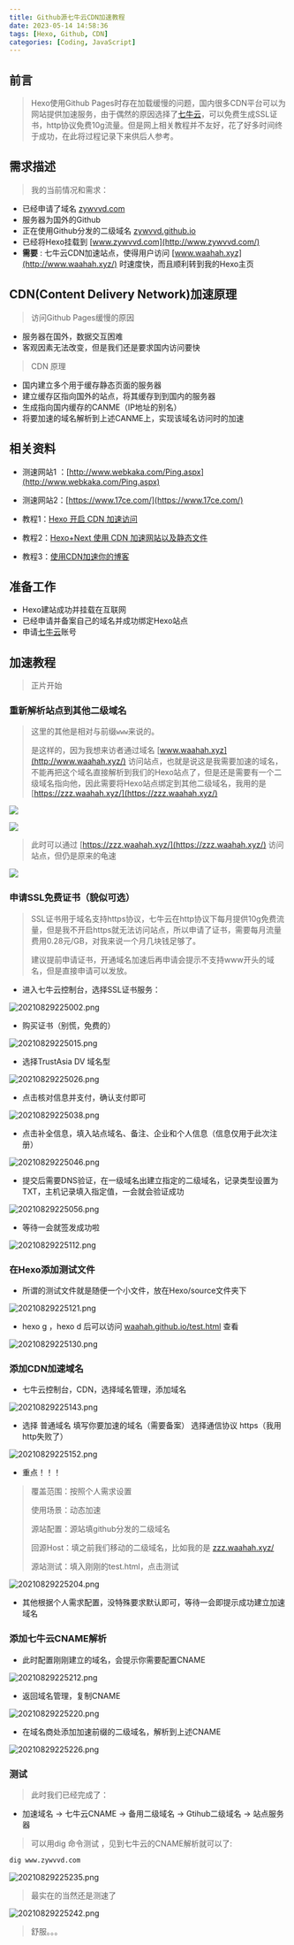 ```yaml
---
title: Github源七牛云CDN加速教程
date: 2023-05-14 14:58:36
tags: [Hexo, Github, CDN]
categories: [Coding, JavaScript]
---
```


前言
----

> Hexo使用Github Pages时存在加载缓慢的问题，国内很多CDN平台可以为网站提供加速服务，由于偶然的原因选择了[七牛云](https://portal.qiniu.com/)，可以免费生成SSL证书，http协议免费10g流量。但是网上相关教程并不友好，花了好多时间终于成功，在此将过程记录下来供后人参考。

需求描述
----

> 我的当前情况和需求：

*   已经申请了域名 [zywvvd.com](http://zywvvd.com/)
*   服务器为国外的Github
*   正在使用Github分发的二级域名 [zywvvd.github.io](http://zywvvd.github.io/)
*   已经将Hexo挂载到 [www.zywvvd.com](http://www.zywvvd.com/)
*   **需要** : 七牛云CDN加速站点，使得用户访问 [www.waahah.xyz](http://www.waahah.xyz/) 时速度快，而且顺利转到我的Hexo主页

CDN(Content Delivery Network)加速原理
---------------------------------

> 访问Github Pages缓慢的原因

*   服务器在国外，数据交互困难
*   客观因素无法改变，但是我们还是要求国内访问要快

> CDN 原理

*   国内建立多个用于缓存静态页面的服务器
*   建立缓存区指向国外的站点，将其缓存到到国内的服务器
*   生成指向国内缓存的CANME（IP地址的别名）
*   将要加速的域名解析到上述CANME上，实现该域名访问时的加速

相关资料
----

*   测速网站1 ：[http://www.webkaka.com/Ping.aspx](http://www.webkaka.com/Ping.aspx)
    
*   测速网站2：[https://www.17ce.com/](https://www.17ce.com/)
    
*   教程1：[Hexo 开启 CDN 加速访问](https://www.zywvvd.com/%5Bhttps://geek-space.cn/post/hexo-qiniu.html#%E4%B8%8B%E9%9D%A2%E5%B0%B1%E6%98%AF%E6%95%99%E7%A8%8B%E4%BA%86%EF%BC%88%E8%BF%99%E9%87%8C%E5%81%87%E8%AE%BE%E6%82%A8%E5%B7%B2%E7%BB%8F%E6%8E%8C%E6%8F%A1%E4%BA%86%E5%BB%BA%E7%AB%99%E7%9A%84%E6%8A%80%E6%9C%AF%EF%BC%89%5D(https://geek-space.cn/post/hexo-qiniu.html#%E4%B8%8B%E9%9D%A2%E5%B0%B1%E6%98%AF%E6%95%99%E7%A8%8B%E4%BA%86%EF%BC%88%E8%BF%99%E9%87%8C%E5%81%87%E8%AE%BE%E6%82%A8%E5%B7%B2%E7%BB%8F%E6%8E%8C%E6%8F%A1%E4%BA%86%E5%BB%BA%E7%AB%99%E7%9A%84%E6%8A%80%E6%9C%AF%EF%BC%89))
    
*   教程2：[Hexo+Next 使用 CDN 加速网站以及静态文件](https://www.zhyong.cn/posts/ddf2/)
    
*   教程3：[使用CDN加速你的博客](https://blog.csdn.net/zydarChen/article/details/89584937)
    

准备工作
----

*   Hexo建站成功并挂载在互联网
*   已经申请并备案自己的域名并成功绑定Hexo站点
*   申请[七牛云](https://portal.qiniu.com/)账号

加速教程
----

> 正片开始

### 重新解析站点到其他二级域名

> 这里的其他是相对与前缀`www`来说的。
> 
> 是这样的，因为我想来访者通过域名 [www.waahah.xyz](http://www.waahah.xyz/) 访问站点，也就是说这是我需要加速的域名，不能再把这个域名直接解析到我们的Hexo站点了，但是还是需要有一个二级域名指向他，因此需要将Hexo站点绑定到其他二级域名，我用的是 [https://zzz.waahah.xyz/](https://zzz.waahah.xyz/)

![](https://s2.loli.net/2023/07/12/WwHjEhdTDs2ZrSI.png)

![](https://s2.loli.net/2023/07/12/pTtNF6uJkvzoLMV.png)

> 此时可以通过 [https://zzz.waahah.xyz/](https://zzz.waahah.xyz/) 访问站点，但仍是原来的龟速

![](https://s2.loli.net/2023/07/12/CtvZEn3r6VwL7AQ.png)

### 申请SSL免费证书（貌似可选）

> SSL证书用于域名支持https协议，七牛云在http协议下每月提供10g免费流量，但是我不开启https就无法访问站点，所以申请了证书，需要每月流量费用0.28元/GB，对我来说一个月几块钱足够了。
> 
> 建议提前申请证书，开通域名加速后再申请会提示不支持www开头的域名，但是直接申请可以发放。

*   进入七牛云控制台，选择SSL证书服务：

![20210829225002.png](https://s2.loli.net/2023/07/12/8VWglbYvDsTuG3O.png)

*   购买证书（别慌，免费的）

![20210829225015.png](https://s2.loli.net/2023/07/12/fZhN19lvs5M7aCz.png)

*   选择TrustAsia DV 域名型

![20210829225026.png](https://s2.loli.net/2023/07/12/jWiU1XDegS7wAnP.png)

*   点击核对信息并支付，确认支付即可

![20210829225038.png](https://s2.loli.net/2023/07/12/qNgYZLEo8MXxetc.png)

*   点击补全信息，填入站点域名、备注、企业和个人信息（信息仅用于此次注册）

![20210829225046.png](https://s2.loli.net/2023/07/12/R6bmxUXfYC1TVH5.png)

*   提交后需要DNS验证，在一级域名出建立指定的二级域名，记录类型设置为TXT，主机记录填入指定值，一会就会验证成功

![20210829225056.png](https://s2.loli.net/2023/07/12/9I4y5mh6wC1qSgV.png)

*   等待一会就签发成功啦

![20210829225112.png](https://s2.loli.net/2023/07/12/NxhL3R1ldGsEYmX.png)

### 在Hexo添加测试文件

*   所谓的测试文件就是随便一个小文件，放在Hexo/source文件夹下

![20210829225121.png](https://s2.loli.net/2023/07/12/AObtLMvswNfYxGc.png)

*   hexo g ，hexo d 后可以访问 [waahah.github.io/test.html](http://waahah.github.io/test.html) 查看

![20210829225130.png](https://s2.loli.net/2023/07/12/SCqo8hy2NFgP3Y9.png)

### 添加CDN加速域名

*   七牛云控制台，CDN，选择域名管理，添加域名

![20210829225143.png](https://s2.loli.net/2023/07/12/WK7OfqeQcZszpUh.png)

*   选择 普通域名 填写你要加速的域名（需要备案） 选择通信协议 https（我用http失败了）

![20210829225152.png](https://s2.loli.net/2023/07/12/ykBgcausrxET3D7.png)

*   重点！！！

> 覆盖范围：按照个人需求设置
> 
> 使用场景：动态加速
> 
> 源站配置：源站填github分发的二级域名
> 
> 回源Host：填之前我们移动的二级域名，比如我的是 [zzz.waahah.xyz/](http://zzz.waahah.xyz/)
> 
> 源站测试：填入刚刚的test.html，点击测试

![20210829225204.png](https://s2.loli.net/2023/07/12/xLYNO7rZ8n2pVUc.png)

*   其他根据个人需求配置，没特殊要求默认即可，等待一会即提示成功建立加速域名

### 添加七牛云CNAME解析

*   此时配置刚刚建立的域名，会提示你需要配置CNAME

![20210829225212.png](https://s2.loli.net/2023/07/12/Ufcet7hYlOkPIp5.png)

*   返回域名管理，复制CNAME

![20210829225220.png](https://s2.loli.net/2023/07/12/nclE9PKIRXHsbdx.png)

*   在域名商处添加加速前缀的二级域名，解析到上述CNAME

![20210829225226.png](https://s2.loli.net/2023/07/12/JFDsi3lGvtBwrzy.png)

### 测试

> 此时我们已经完成了：

*   加速域名 → 七牛云CNAME → 备用二级域名 → Gtihub二级域名 → 站点服务器

> 可以用dig 命令测试 ，见到七牛云的CNAME解析就可以了:

```bash
dig www.zywvvd.com
```

![20210829225235.png](https://s2.loli.net/2023/07/12/GBz61I9P8Z4n5QK.png)

> 最实在的当然还是测速了

![20210829225242.png](https://s2.loli.net/2023/07/12/5aQEmpFgtN9W8iM.png)

> 舒服。。。

